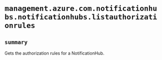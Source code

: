 # `management.azure.com.notificationhubs.notificationhubs.listauthorizationrules`

## `summary`
Gets the authorization rules for a NotificationHub.


